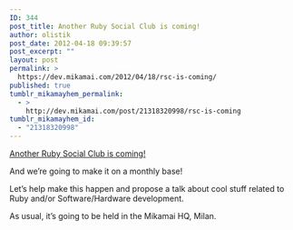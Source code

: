 ```yaml
---
ID: 344
post_title: Another Ruby Social Club is coming!
author: olistik
post_date: 2012-04-18 09:39:57
post_excerpt: ""
layout: post
permalink: >
  https://dev.mikamai.com/2012/04/18/rsc-is-coming/
published: true
tumblr_mikamayhem_permalink:
  - >
    http://dev.mikamai.com/post/21318320998/rsc-is-coming
tumblr_mikamayhem_id:
  - "21318320998"
---
```

<a href='http://rubysocialclub2012.eventbrite.com/'>Another Ruby Social Club is coming!</a><div class="link_description"><p>And we&rsquo;re going to make it on a monthly base!</p>
<p>Let&rsquo;s help make this happen and propose a talk about cool stuff related to Ruby and/or Software/Hardware development.</p>
<p>As usual, it&rsquo;s going to be held in the Mikamai HQ, Milan.</p></div>